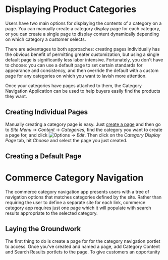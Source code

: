 # Displaying Product Categories

Users have two main options for displaying the contents of a category on a page.
You can manually create a category display page for each category, or you can
create a single page to display content dynamically depending on which category
a customer selects.

There are advantages to both approaches: creating pages individually has the
obvious benefit of permitting greater customization, but using a single default
page is significantly less labor intensive. Fortunately, you don't have to
choose: you can use a default page to set certain standards for appearance and
consistency, and then override the default with a custom page for any categories
on which you want to lavish more attention.

Once your categories have pages attached to them, the Category Navigation
Application can be used to help buyers easily find the products they want.

## Creating Individual Pages

Manually creating a category page is easy. Just 
[create a page](discover/portal/-/knowledge_base/7-1/creating-and-managing-pages) 
and then go to *Site Menu* &rarr; *Content* &rarr; *Categories*, find the
category you want to create a page for, and click
![Options](../../images/icon-add.png) &rarr; *Edit*. Then click on the *Category
Display Page* tab, hit *Choose* and select the page you just created.

## Creating a Default Page



# Commerce Category Navigation

The commerce category navigation app presents users with a tree of navigation
options that matches categories defined by the site. Rather than requiring the
user to define a separate site for each link, commerce category app requires
just one page which it will populate with search results appropriate to the
selected category.

## Laying the Groundwork

The first thing to do is create a page for for the category navigation portlet
to access. Once you've created and named a page, add Category Content and Search
Results portlets to the page. To give customers an opportunity 

